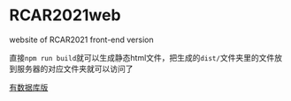 # RCAR2021web
website of RCAR2021 front-end version

直接`npm run build`就可以生成静态html文件，把生成的`dist/`文件夹里的文件放到服务器的对应文件夹就可以访问了

[有数据库版](https://github.com/suzhilong/RCAR2021web)